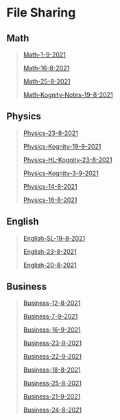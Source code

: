 # File Sharing

## Math 
>[Math-1-9-2021](markdown/Math/Math-1-9-2021)
>
>[Math-16-8-2021](markdown/Math/Math-16-8-2021)
>
>[Math-25-8-2021](markdown/Math/Math-25-8-2021)
>
>[Math-Kognity-Notes-19-8-2021](markdown/Math/Math-Kognity-Notes-19-8-2021)
>

## Physics 
>[Physics-23-8-2021](markdown/Physics/Physics-23-8-2021)
>
>[Physics-Kognity-19-9-2021](markdown/Physics/Physics-Kognity-19-9-2021)
>
>[Physics-HL-Kognity-23-8-2021](markdown/Physics/Physics-HL-Kognity-23-8-2021)
>
>[Physics-Kognity-3-9-2021](markdown/Physics/Physics-Kognity-3-9-2021)
>
>[Physics-14-8-2021](markdown/Physics/Physics-14-8-2021)
>
>[Physics-16-8-2021](markdown/Physics/Physics-16-8-2021)
>

## English 
>[English-SL-19-8-2021](markdown/English/English-SL-19-8-2021)
>
>[English-23-8-2021](markdown/English/English-23-8-2021)
>
>[English-20-8-2021](markdown/English/English-20-8-2021)
>

## Business 
>[Business-12-8-2021](markdown/Business/Business-12-8-2021)
>
>[Business-7-9-2021](markdown/Business/Business-7-9-2021)
>
>[Business-16-9-2021](markdown/Business/Business-16-9-2021)
>
>[Business-23-9-2021](markdown/Business/Business-23-9-2021)
>
>[Business-22-9-2021](markdown/Business/Business-22-9-2021)
>
>[Business-18-8-2021](markdown/Business/Business-18-8-2021)
>
>[Business-25-8-2021](markdown/Business/Business-25-8-2021)
>
>[Business-21-9-2021](markdown/Business/Business-21-9-2021)
>
>[Business-24-8-2021](markdown/Business/Business-24-8-2021)
>

